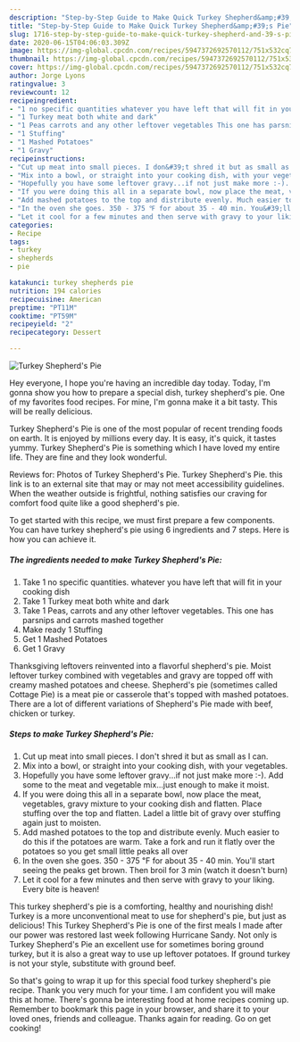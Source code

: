 ```yaml
---
description: "Step-by-Step Guide to Make Quick Turkey Shepherd&amp;#39;s Pie"
title: "Step-by-Step Guide to Make Quick Turkey Shepherd&amp;#39;s Pie"
slug: 1716-step-by-step-guide-to-make-quick-turkey-shepherd-and-39-s-pie
date: 2020-06-15T04:06:03.309Z
image: https://img-global.cpcdn.com/recipes/5947372692570112/751x532cq70/turkey-shepherds-pie-recipe-main-photo.jpg
thumbnail: https://img-global.cpcdn.com/recipes/5947372692570112/751x532cq70/turkey-shepherds-pie-recipe-main-photo.jpg
cover: https://img-global.cpcdn.com/recipes/5947372692570112/751x532cq70/turkey-shepherds-pie-recipe-main-photo.jpg
author: Jorge Lyons
ratingvalue: 3
reviewcount: 12
recipeingredient:
- "1 no specific quantities whatever you have left that will fit in your cooking dish"
- "1 Turkey meat both white and dark"
- "1 Peas carrots and any other leftover vegetables This one has parsnips and carrots mashed together"
- "1 Stuffing"
- "1 Mashed Potatoes"
- "1 Gravy"
recipeinstructions:
- "Cut up meat into small pieces. I don&#39;t shred it but as small as I can."
- "Mix into a bowl, or straight into your cooking dish, with your vegetables."
- "Hopefully you have some leftover gravy...if not just make more :-). Add some to the meat and vegetable mix...just enough to make it moist."
- "If you were doing this all in a separate bowl, now place the meat, vegetables, gravy mixture to your cooking dish and flatten. Place stuffing over the top and flatten. Ladel a little bit of gravy over stuffing again just to moisten."
- "Add mashed potatoes to the top and distribute evenly. Much easier to do this if the potatoes are warm. Take a fork and run it flatly over the potatoes so you get small little peaks all over"
- "In the oven she goes. 350 - 375 ℉ for about 35 - 40 min. You&#39;ll start seeing the peaks get brown. Then broil for 3 min (watch it doesn&#39;t burn)"
- "Let it cool for a few minutes and then serve with gravy to your liking. Every bite is heaven!"
categories:
- Recipe
tags:
- turkey
- shepherds
- pie

katakunci: turkey shepherds pie 
nutrition: 194 calories
recipecuisine: American
preptime: "PT11M"
cooktime: "PT59M"
recipeyield: "2"
recipecategory: Dessert

---
```



![Turkey Shepherd&#39;s Pie](https://img-global.cpcdn.com/recipes/5947372692570112/751x532cq70/turkey-shepherds-pie-recipe-main-photo.jpg)

Hey everyone, I hope you're having an incredible day today. Today, I'm gonna show you how to prepare a special dish, turkey shepherd&#39;s pie. One of my favorites food recipes. For mine, I'm gonna make it a bit tasty. This will be really delicious.

Turkey Shepherd&#39;s Pie is one of the most popular of recent trending foods on earth. It is enjoyed by millions every day. It is easy, it's quick, it tastes yummy. Turkey Shepherd&#39;s Pie is something which I have loved my entire life. They are fine and they look wonderful.

Reviews for: Photos of Turkey Shepherd&#39;s Pie. Turkey Shepherd&#39;s Pie. this link is to an external site that may or may not meet accessibility guidelines. When the weather outside is frightful, nothing satisfies our craving for comfort food quite like a good shepherd&#39;s pie.


To get started with this recipe, we must first prepare a few components. You can have turkey shepherd&#39;s pie using 6 ingredients and 7 steps. Here is how you can achieve it.

<!--inarticleads1-->

##### The ingredients needed to make Turkey Shepherd&#39;s Pie:

1. Take 1 no specific quantities. whatever you have left that will fit in your cooking dish
1. Take 1 Turkey meat both white and dark
1. Take 1 Peas, carrots and any other leftover vegetables. This one has parsnips and carrots mashed together
1. Make ready 1 Stuffing
1. Get 1 Mashed Potatoes
1. Get 1 Gravy


Thanksgiving leftovers reinvented into a flavorful shepherd&#39;s pie. Moist leftover turkey combined with vegetables and gravy are topped off with creamy mashed potatoes and cheese. Shepherd&#39;s pie (sometimes called Cottage Pie) is a meat pie or casserole that&#39;s topped with mashed potatoes. There are a lot of different variations of Shepherd&#39;s Pie made with beef, chicken or turkey. 

<!--inarticleads2-->

##### Steps to make Turkey Shepherd&#39;s Pie:

1. Cut up meat into small pieces. I don&#39;t shred it but as small as I can.
1. Mix into a bowl, or straight into your cooking dish, with your vegetables.
1. Hopefully you have some leftover gravy...if not just make more :-). Add some to the meat and vegetable mix...just enough to make it moist.
1. If you were doing this all in a separate bowl, now place the meat, vegetables, gravy mixture to your cooking dish and flatten. Place stuffing over the top and flatten. Ladel a little bit of gravy over stuffing again just to moisten.
1. Add mashed potatoes to the top and distribute evenly. Much easier to do this if the potatoes are warm. Take a fork and run it flatly over the potatoes so you get small little peaks all over
1. In the oven she goes. 350 - 375 ℉ for about 35 - 40 min. You&#39;ll start seeing the peaks get brown. Then broil for 3 min (watch it doesn&#39;t burn)
1. Let it cool for a few minutes and then serve with gravy to your liking. Every bite is heaven!


This turkey shepherd&#39;s pie is a comforting, healthy and nourishing dish! Turkey is a more unconventional meat to use for shepherd&#39;s pie, but just as delicious! This Turkey Shepherd&#39;s Pie is one of the first meals I made after our power was restored last week following Hurricane Sandy. Not only is Turkey Shepherd&#39;s Pie an excellent use for sometimes boring ground turkey, but it is also a great way to use up leftover potatoes. If ground turkey is not your style, substitute with ground beef. 

So that's going to wrap it up for this special food turkey shepherd&#39;s pie recipe. Thank you very much for your time. I am confident you will make this at home. There's gonna be interesting food at home recipes coming up. Remember to bookmark this page in your browser, and share it to your loved ones, friends and colleague. Thanks again for reading. Go on get cooking!
